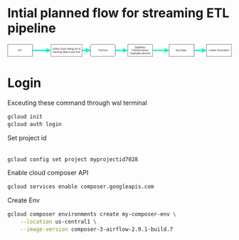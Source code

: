 # Intial planned flow for streaming ETL pipeline

![alt text](Pipeline.png)



# Login 

Exceuting these command through wsl terminal

```bash
gcloud init
gcloud auth login
```

Set project id 

```bash

gcloud config set project myprojectid7028 
```

Enable cloud composer API

```bash
gcloud services enable composer.googleapis.com
```

Create Env

```bash
gcloud composer environments create my-composer-env \
    --location us-central1 \
    --image-version composer-3-airflow-2.9.1-build.7

```